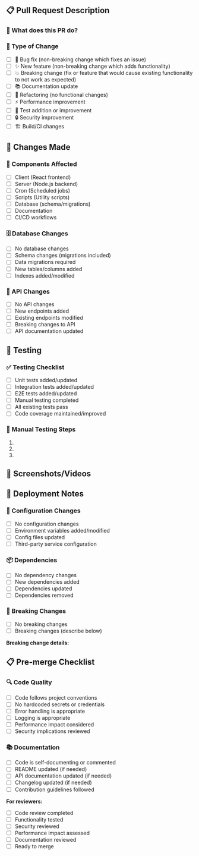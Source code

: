 ## 📋 Pull Request Description

### 🎯 What does this PR do?
<!-- Provide a clear and concise description of what this PR accomplishes -->

### 🧩 Type of Change
<!-- Mark the type of change with an [x] -->
- [ ] 🐛 Bug fix (non-breaking change which fixes an issue)
- [ ] ✨ New feature (non-breaking change which adds functionality)
- [ ] 💥 Breaking change (fix or feature that would cause existing functionality to not work as expected)
- [ ] 📚 Documentation update
- [ ] 🔧 Refactoring (no functional changes)
- [ ] ⚡ Performance improvement
- [ ] 🧪 Test addition or improvement
- [ ] 🔒 Security improvement
- [ ] 🏗️ Build/CI changes

## 🔄 Changes Made

### 📁 Components Affected
<!-- Mark the components that were modified -->
- [ ] Client (React frontend)
- [ ] Server (Node.js backend)
- [ ] Cron (Scheduled jobs)
- [ ] Scripts (Utility scripts)
- [ ] Database (schema/migrations)
- [ ] Documentation
- [ ] CI/CD workflows

### 🗄️ Database Changes
<!-- If applicable, describe database changes -->
- [ ] No database changes
- [ ] Schema changes (migrations included)
- [ ] Data migrations required
- [ ] New tables/columns added
- [ ] Indexes added/modified

### 🔌 API Changes
<!-- If applicable, describe API changes -->
- [ ] No API changes
- [ ] New endpoints added
- [ ] Existing endpoints modified
- [ ] Breaking changes to API
- [ ] API documentation updated

## 🧪 Testing

### ✅ Testing Checklist
<!-- Mark completed testing activities -->
- [ ] Unit tests added/updated
- [ ] Integration tests added/updated
- [ ] E2E tests added/updated
- [ ] Manual testing completed
- [ ] All existing tests pass
- [ ] Code coverage maintained/improved

### 🧪 Manual Testing Steps
<!-- If applicable, Describe how to manually test the changes -->
1. 
2. 
3. 

## 📸 Screenshots/Videos
<!-- If applicable, add screenshots or videos demonstrating the changes -->

## 🚀 Deployment Notes

### 🔧 Configuration Changes
<!-- List any configuration changes needed -->
- [ ] No configuration changes
- [ ] Environment variables added/modified
- [ ] Config files updated
- [ ] Third-party service configuration

### 📦 Dependencies
<!-- List any new dependencies or version updates -->
- [ ] No dependency changes
- [ ] New dependencies added
- [ ] Dependencies updated
- [ ] Dependencies removed

### 🚨 Breaking Changes
<!-- If there are breaking changes, describe them and migration steps -->
- [ ] No breaking changes
- [ ] Breaking changes (describe below)

**Breaking change details:**
<!-- Describe what breaks and how to migrate -->

## 📋 Pre-merge Checklist

### 🔍 Code Quality
- [ ] Code follows project conventions
- [ ] No hardcoded secrets or credentials
- [ ] Error handling is appropriate
- [ ] Logging is appropriate
- [ ] Performance impact considered
- [ ] Security implications reviewed

### 📚 Documentation
- [ ] Code is self-documenting or commented
- [ ] README updated (if needed)
- [ ] API documentation updated (if needed)
- [ ] Changelog updated (if needed)
- [ ] Contribution guidelines followed

**For reviewers:**
- [ ] Code review completed
- [ ] Functionality tested
- [ ] Security reviewed
- [ ] Performance impact assessed
- [ ] Documentation reviewed
- [ ] Ready to merge
